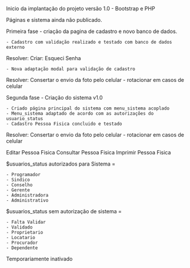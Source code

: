 Inicio da implantação do projeto versão 1.0 - Bootstrap e PHP 

Páginas e sistema ainda não publicado. 

Primeira fase - criação da pagina de cadastro e novo banco de dados.

	- Cadastro com validação realizado e testado com banco de dados externo
Resolver: Criar: Esqueci Senha
	
	- Nova adaptação modal para validação de cadastro

Resolver: Consertar o envio da foto pelo celular - rotacionar em casos de celular 


Segunda fase - Criação do sistema v1.0 

	- Criado página principal do sistema com menu_sistema acoplado
	- Menu_sistema adaptado de acordo com as autorizações do usuario_status
	- Cadastro Pessoa Fisica concluido e testado 

Resolver: Consertar o envio da foto pelo celular - rotacionar em casos de celular 

	
Editar Pessoa Fisica 
Consultar Pessoa Fisica
Imprimir Pessoa Fisica 


$usuarios_status autorizados para Sistema = 

	- Programador
	- Sindico 
	- Conselho 
	- Gerente
	- Administradora
	- Administrativo 

$usuarios_status sem autorização de sistema = 

	- Falta Validar 
	- Validado
	- Proprietario
	- Locatario 
	- Procurador 
	- Dependente

Temporariamente inativado